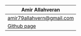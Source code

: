 | Amir Allahveran                                                     |
| --------------------------------------------------------------------|
| amir79allahvern@gmail.com                                           |
| [Github page](https://github.com/AmirAllahvern/IE_git_assignment)   |
